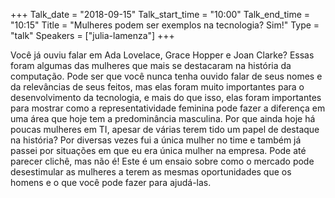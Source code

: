 +++
Talk_date = "2018-09-15"
Talk_start_time = "10:00"
Talk_end_time = "10:15"
Title = "Mulheres podem ser exemplos na tecnologia? Sim!"
Type = "talk"
Speakers = ["julia-lamenza"]
+++

Você já ouviu falar em Ada Lovelace, Grace Hopper e Joan Clarke? Essas foram algumas das mulheres que mais se destacaram na história da computação.
Pode ser que você nunca tenha ouvido falar de seus nomes e da relevâncias de seus feitos, mas elas foram muito importantes para o desenvolvimento da tecnologia, e mais do que isso, elas foram importantes para mostrar como a representatividade feminina pode fazer a diferença em uma área que hoje tem a predominância masculina. Por que ainda hoje há poucas mulheres em TI, apesar de várias terem tido um papel de destaque na história? 
Por diversas vezes fui a única mulher no time e também já passei por situações em que eu era única mulher na empresa. Pode até parecer clichê, mas não é! Este é um ensaio sobre como o mercado pode desestimular as mulheres a terem as mesmas oportunidades que os homens e o que você pode fazer para ajudá-las.
